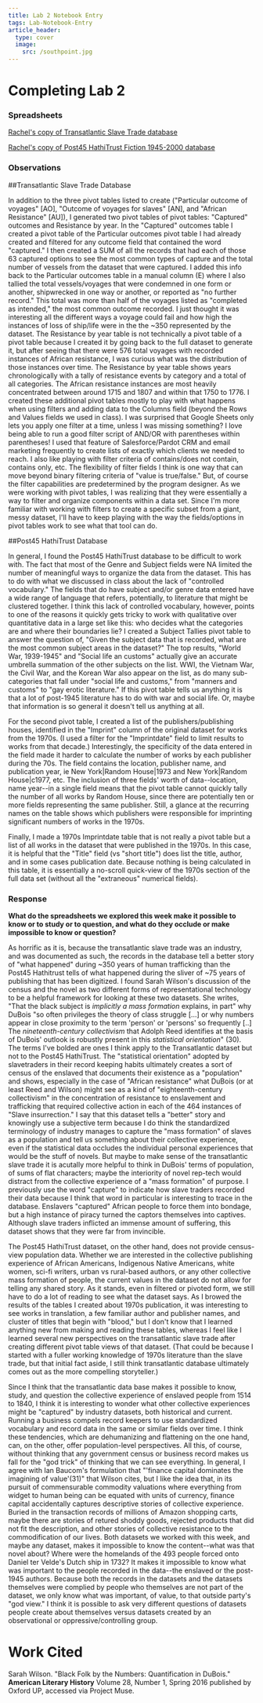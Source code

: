 ```yaml
---
title: Lab 2 Notebook Entry
tags: Lab-Notebook-Entry
article_header:
  type: cover
  image:
    src: /southpoint.jpg
---
```


# **Completing Lab 2**

### Spreadsheets

[Rachel's copy of Transatlantic Slave Trade database](https://docs.google.com/spreadsheets/d/1d80Q10UCznrg72bCbJ79PpmNVwJD4CJ-m-COGi9ddg4/edit?usp=sharing)
 
[Rachel's copy of Post45 HathiTrust Fiction 1945-2000 database](https://docs.google.com/spreadsheets/d/1YeHv_ZUYMjPFDvX9cDqWPa5j90LoCrgV5SBRmxVVwrc/edit?usp=sharing)

### Observations

##Transatlantic Slave Trade Database

In addition to the three pivot tables listed to create ("Particular outcome of voyages" [AO], "Outcome of voyages for slaves" [AN], and "African Resistance" [AU]), I generated two pivot tables of pivot tables: "Captured" outcomes and Resistance by year.
In the "Captured" outcomes table I created a pivot table of the Particular outcomes pivot table I had already created and filtered for any outcome field that contained the word "captured." I then created a SUM of all the records that had each of those 63 captured options to see the most common types of capture and the total number of vessels from the dataset that were captured. I added this info back to the Particular outcomes table in a manual column (E) where I also tallied the total vessels/voyages that were condemned in one form or another, shipwrecked in one way or another, or reported as "no further record." This total was more than half of the voyages listed as "completed as intended," the most common outcome recorded. I just thought it was interesting all the different ways a voyage could fail and how high the instances of loss of ship/life were in the the ~350 represented by the dataset.
The Resistance by year table is not technically a pivot table of a pivot table because I created it by going back to the full dataset to generate it, but after seeing that there were 576 total voyages with recorded instances of African resistance, I was curious what was the distribution of those instances over time. The Resistance by year table shows years chronologically with a tally of resistance events by category and a total of all categories. The African resistance instances are most heavily concentrated between around 1715 and 1807 and within that 1750 to 1776.
I created these additional pivot tables mostly to play with what happens when using filters and adding data to the Columns field (beyond the Rows and Values fields we used in class). I was surprised that Google Sheets only lets you apply one filter at a time, unless I was missing something? I love being able to run a good filter script of AND/OR with parentheses within parentheses! I used that feature of Salesforce/Pardot CRM and email marketing frequently to create lists of exactly which clients we needed to reach. I also like playing with filter criteria of contains/does not contain, contains only, etc. The flexibility of filter fields I think is one way that can move beyond binary filtering criteria of "value is true/false." But, of course the filter capabilities are predetermined by the program designer. As we were working with pivot tables, I was realizing that they were essentially a way to filter and organize components within a data set. Since I'm more familiar with working with filters to create a specific subset from a giant, messy dataset, I'll have to keep playing with the way the fields/options in pivot tables work to see what that tool can do.

##Post45 HathiTrust Database

In general, I found the Post45 HathiTrust database to be difficult to work with. The fact that most of the Genre and Subject fields were NA limited the number of meaningful ways to organize the data from the dataset. This has to do with what we discussed in class about the lack of "controlled vocabulary." The fields that do have subject and/or genre data entered have a wide range of language that refers, potentially, to literature that might be clustered together. I think this lack of controlled vocabulary, however, points to one of the reasons it quickly gets tricky to work with qualitative over quantitative data in a large set like this: who decides what the categories are and where their boundaries lie? I created a Subject Tallies pivot table to answer the question of, "Given the subject data that is recorded, what are the most common subject areas in the dataset?" The top results, "World War, 1939-1945" and "Social life an customs" actually give an accurate umbrella summation of the other subjects on the list. WWI, the Vietnam War, the Civil War, and the Korean War also appear on the list, as do many sub-categories that fall under "social life and customs," from "manners and customs" to "gay erotic literature." If this pivot table tells us anything it is that a lot of post-1945 literature has to do with war and social life. Or, maybe that information is so general it doesn't tell us anything at all.

For the second pivot table, I created a list of the publishers/publishing houses, identified in the "Imprint" column of the original dataset for works from the 1970s. (I used a filter for the "Imprintdate" field to limit results to works from that decade.) Interestingly, the specificity of the data entered in the field made it harder to calculate the number of works by each publisher during the 70s. The field contains the location, publisher name, and publication year, ie New York|Random House|1973 and New York|Random House|c1977, etc. The inclusion of three fields' worth of data--location, name year--in a single field means that the pivot table cannot quickly tally the number of all works by Random House, since there are potentially ten or more fields representing the same publisher. Still, a glance at the recurring names on the table shows which publishers were responsible for imprinting significant numbers of works in the 1970s.

Finally, I made a 1970s Imprintdate table that is not really a pivot table but a list of all works in the dataset that were published in the 1970s. In this case, it is helpful that the "Title" field (vs "short title") does list the title, author, and in some cases publication date. Because nothing is being calculated in this table, it is essentially a no-scroll quick-view of the 1970s section of the full data set (without all the "extraneous" numerical fields).

### Response

**What do the spreadsheets we explored this week make it possible to know or to study or to question, and what do they occlude or make impossible to know or question?**

As horrific as it is, because the transatlantic slave trade was an industry, and was documented as such, the records in the database tell a better story of "what happened" during ~350 years of human trafficking than the Post45 Hathitrust tells of what happened during the sliver of ~75 years of publishing that has been digitized. I found Sarah Wilson's discussion of the census and the novel as two different forms of representational technology to be a helpful framework for looking at these two datasets. She writes, "That the black subject is *implicitly a mass formation* explains, in part" why DuBois "so often privileges the theory of class struggle [...] or why numbers appear in close proximity to the term 'person' or 'persons' so frequently [..] The *nineteenth-century collectivism* that Adolph Reed identifies at the basis of DuBois' outlook is robustly present in this *statistical orientation*" (30). The terms I've bolded are ones I think apply to the Transatlantic dataset but not to the Post45 HathiTrust. The "statistical orientation" adopted by slavetraders in their record keeping habits ultimately creates a sort of census of the enslaved that documents their existence as a "population" and shows, especially in the case of "African resistance" what DuBois (or at least Reed and Wilson) might see as a kind of "eighteenth-century collectivism" in the concentration of resistance to enslavement and trafficking that required collective action in each of the 464 instances of "Slave insurrection." I say that this dataset tells a "better" story and knowingly use a subjective term because I do think the standardized terminology of industry manages to capture the "mass formation" of slaves as a population and tell us something about their collective experience, even if the statistical data occludes the individual personal experiences that would be the stuff of novels. But maybe to make sense of the transatlantic slave trade it is acutally more helpful to think in DuBois' terms of population, of sums of flat characters; maybe the interiority of novel rep-tech would distract from the collective experience of a "mass formation" of purpose. I previously use the word "capture" to indicate how slave traders recorded their data because I think that word in particular is interesting to trace in the database. Enslavers "captured" African people to force them into bondage, but a high instance of piracy turned the captors themselves into captives. Although slave traders inflicted an immense amount of suffering, this dataset shows that they were far from invincible. 

The Post45 HathiTrust dataset, on the other hand, does not provide census-view population data. Whether we are interested in the collective publishing experience of African Americans, Indigenous Native Americans, white women, sci-fi writers, urban vs rural-based authors, or any other collective mass formation of people, the current values in the dataset do not allow for telling any shared story. As it stands, even in filtered or pivoted form, we still have to do a lot of reading to see what the dataset says. As I browed the results of the tables I created about 1970s publication, it was interesting to see works in translation, a few familiar author and publisher names, and cluster of titles that begin with "blood," but I don't know that I learned anything new from making and reading these tables, whereas I feel like I learned several new perspectives on the transatlantic slave trade after creating different pivot table views of that dataset. (That could be because I started with a fuller working knowledge of 1970s literature than the slave trade, but that initial fact aside, I still think transatlantic database ultimately comes out as the more compelling storyteller.)

Since I think that the transatlantic data base makes it possible to know, study, and question the collective experience of enslaved people from 1514 to 1840, I think it is interesting to wonder what other collective experiences might be "captured" by industry datasets, both historical and current. Running a business compels record keepers to use standardized vocabulary and record data in the same or similar fields over time. I think these tendencies, which are dehumanizing and flattening on the one hand, can, on the other, offer population-level perspectives. All this, of course, without thinking that any government census or business record makes us fall for the "god trick" of thinking that we can see everything. In general, I agree with Ian Baucom's formulation that "'finance capital dominates the imagining of value'(31)" that Wilson cites, but I like the idea that, in its pursuit of commensurable commodity valuations where everything from widget to human being can be equated with units of currency, finance capital accidentally captures descriptive stories of collective experience. Buried in the transaction records of millions of Amazon shopping carts, maybe there are stories of retured shoddy goods, rejected products that did not fit the description, and other stories of collective resistance to the commodification of our lives. Both datasets we worked with this week, and maybe any dataset, makes it impossible to know the content--what was that novel about? Where were the homelands of the 493 people forced onto Daniel ter Velde's Dutch ship in 1732? It makes it impossible to know what was important to the people recorded in the data--the enslaved or the post-1945 authors. Because both the records in the datasets and the datasets themselves were complied by people who themselves are not part of the dataset, we only know what was important, of value, to that outside party's "god view." I think it is possible to ask very different questions of datasets people create about themselves versus datasets created by an observational or oppressive/controlling group.

# Work Cited 
Sarah Wilson. "Black Folk by the Numbers: Quantification in DuBois." **American Literary History** Volume 28, Number 1, Spring 2016 published by Oxford UP, accessed via Project Muse.

